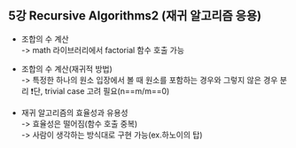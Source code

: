 ## 5강 Recursive Algorithms2 (재귀 알고리즘 응용)

- 조합의 수 계산  
    -> math 라이브러리에서 factorial 함수 호출 가능

- 조합의 수 계산(재귀적 방법)  
    -> 특정한 하나의 원소 입장에서 볼 때 원소를 포함하는 경우와 그렇지 않은 경우 분리
    ❗️단, trivial case 고려 필요(n==m/m==0)

- 재귀 알고리즘의 효율성과 유용성  
    -> 효율성은 떨어짐(함수 호출 중복)  
    -> 사람이 생각하는 방식대로 구현 가능(ex.하노이의 탑)  
